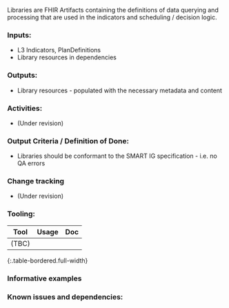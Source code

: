 Libraries are FHIR Artifacts containing the definitions of data querying and processing that are used in the indicators and scheduling / decision logic.

### **Inputs:** 

* L3 Indicators, PlanDefinitions
* Library resources in dependencies

### **Outputs:**

* Library resources - populated with the necessary metadata and content

### **Activities:**

* (Under revision)

### **Output Criteria / Definition of Done:**

* Libraries should be conformant to the SMART IG specification - i.e. no QA errors


### **Change tracking**
* (Under revision)


### **Tooling:**

| Tool | Usage | Doc |
| --- | ---| ---| 
| (TBC) |  |  |
{:.table-bordered.full-width}  


### **Informative examples**


### **Known issues and dependencies:**

 
